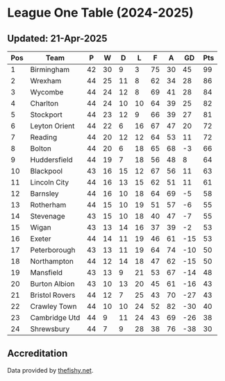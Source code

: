# League One Table (2024-2025)
## Updated: 21-Apr-2025

| Pos | Team | P | W | D | L | F | A | GD | Pts |
| --- | --- | --- | --- | --- | --- | --- | --- | --- | --- |
| 1 | Birmingham | 42 | 30 | 9 | 3 | 75 | 30 | 45 | 99 |
| 2 | Wrexham | 44 | 25 | 11 | 8 | 62 | 34 | 28 | 86 |
| 3 | Wycombe | 44 | 24 | 12 | 8 | 69 | 41 | 28 | 84 |
| 4 | Charlton | 44 | 24 | 10 | 10 | 64 | 39 | 25 | 82 |
| 5 | Stockport | 44 | 23 | 12 | 9 | 66 | 39 | 27 | 81 |
| 6 | Leyton Orient | 44 | 22 | 6 | 16 | 67 | 47 | 20 | 72 |
| 7 | Reading | 44 | 20 | 12 | 12 | 64 | 53 | 11 | 72 |
| 8 | Bolton | 44 | 20 | 6 | 18 | 65 | 68 | -3 | 66 |
| 9 | Huddersfield | 44 | 19 | 7 | 18 | 56 | 48 | 8 | 64 |
| 10 | Blackpool | 43 | 16 | 15 | 12 | 67 | 56 | 11 | 63 |
| 11 | Lincoln City | 44 | 16 | 13 | 15 | 62 | 51 | 11 | 61 |
| 12 | Barnsley | 44 | 16 | 10 | 18 | 64 | 69 | -5 | 58 |
| 13 | Rotherham | 44 | 15 | 10 | 19 | 51 | 57 | -6 | 55 |
| 14 | Stevenage | 43 | 15 | 10 | 18 | 40 | 47 | -7 | 55 |
| 15 | Wigan | 43 | 13 | 14 | 16 | 37 | 39 | -2 | 53 |
| 16 | Exeter | 44 | 14 | 11 | 19 | 46 | 61 | -15 | 53 |
| 17 | Peterborough | 43 | 13 | 11 | 19 | 64 | 74 | -10 | 50 |
| 18 | Northampton | 44 | 12 | 14 | 18 | 47 | 62 | -15 | 50 |
| 19 | Mansfield | 43 | 13 | 9 | 21 | 53 | 67 | -14 | 48 |
| 20 | Burton Albion | 43 | 10 | 13 | 20 | 45 | 61 | -16 | 43 |
| 21 | Bristol Rovers | 44 | 12 | 7 | 25 | 43 | 70 | -27 | 43 |
| 22 | Crawley Town | 44 | 10 | 10 | 24 | 52 | 82 | -30 | 40 |
| 23 | Cambridge Utd | 44 | 9 | 11 | 24 | 43 | 69 | -26 | 38 |
| 24 | Shrewsbury | 44 | 7 | 9 | 28 | 38 | 76 | -38 | 30 |

## Accreditation 

Data provided by [thefishy.net](https://www.thefishy.net/).